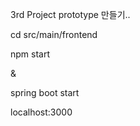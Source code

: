 3rd Project prototype 만들기..

cd src/main/frontend

npm start

&

spring boot start 

localhost:3000
